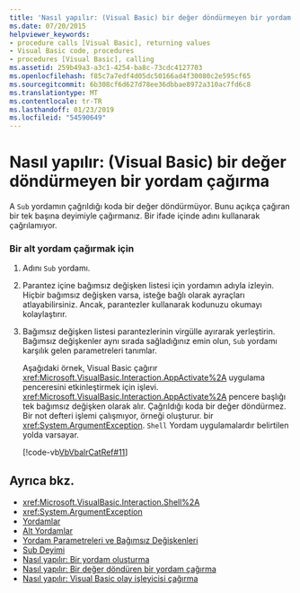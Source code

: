 ```yaml
---
title: 'Nasıl yapılır: (Visual Basic) bir değer döndürmeyen bir yordam çağırma'
ms.date: 07/20/2015
helpviewer_keywords:
- procedure calls [Visual Basic], returning values
- Visual Basic code, procedures
- procedures [Visual Basic], calling
ms.assetid: 259b49a3-a3c1-4254-ba8c-73cdc4127703
ms.openlocfilehash: f85c7a7edf4d05dc50166ad4f30080c2e595cf65
ms.sourcegitcommit: 6b308cf6d627d78ee36dbbae8972a310ac7fd6c8
ms.translationtype: MT
ms.contentlocale: tr-TR
ms.lasthandoff: 01/23/2019
ms.locfileid: "54590649"
---
```

# <a name="how-to-call-a-procedure-that-does-not-return-a-value-visual-basic"></a>Nasıl yapılır: (Visual Basic) bir değer döndürmeyen bir yordam çağırma
A `Sub` yordamın çağrıldığı koda bir değer döndürmüyor. Bunu açıkça çağıran bir tek başına deyimiyle çağırmanız. Bir ifade içinde adını kullanarak çağrılamıyor.  
  
### <a name="to-call-a-sub-procedure"></a>Bir alt yordam çağırmak için  
  
1.  Adını `Sub` yordamı.  
  
2.  Parantez içine bağımsız değişken listesi için yordamın adıyla izleyin. Hiçbir bağımsız değişken varsa, isteğe bağlı olarak ayraçları atlayabilirsiniz. Ancak, parantezler kullanarak kodunuzu okumayı kolaylaştırır.  
  
3.  Bağımsız değişken listesi parantezlerinin virgülle ayırarak yerleştirin. Bağımsız değişkenler aynı sırada sağladığınız emin olun, `Sub` yordamı karşılık gelen parametreleri tanımlar.  
  
     Aşağıdaki örnek, Visual Basic çağırır <xref:Microsoft.VisualBasic.Interaction.AppActivate%2A> uygulama penceresini etkinleştirmek için işlevi. <xref:Microsoft.VisualBasic.Interaction.AppActivate%2A> pencere başlığı tek bağımsız değişken olarak alır. Çağrıldığı koda bir değer döndürmez. Bir not defteri işlemi çalışmıyor, örneği oluşturur. bir <xref:System.ArgumentException>. `Shell` Yordam uygulamalardır belirtilen yolda varsayar.  
  
     [!code-vb[VbVbalrCatRef#11](./codesnippet/VisualBasic/how-to-call-a-procedure-that-does-not-return-a-value_1.vb)]  
  
## <a name="see-also"></a>Ayrıca bkz.
- <xref:Microsoft.VisualBasic.Interaction.Shell%2A>
- <xref:System.ArgumentException>
- [Yordamlar](./index.md)
- [Alt Yordamlar](./sub-procedures.md)
- [Yordam Parametreleri ve Bağımsız Değişkenleri](./procedure-parameters-and-arguments.md)
- [Sub Deyimi](../../../../visual-basic/language-reference/statements/sub-statement.md)
- [Nasıl yapılır: Bir yordam oluşturma](./how-to-create-a-procedure.md)
- [Nasıl yapılır: Bir değer döndüren bir yordam çağırma](./how-to-call-a-procedure-that-returns-a-value.md)
- [Nasıl yapılır: Visual Basic olay işleyicisi çağırma](./how-to-call-an-event-handler.md)
